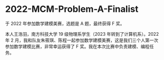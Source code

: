 # 2022-MCM-Problem-A-Finalist

于 2022 年参加数学建模美赛，选题是 A 题，最终获得 F 奖。

本人王浩羽，南方科技大学 19 级物理系学生（2023 年转到了计算机系）。2022 年 2 月，我和队友朱筱琪、陈程一起参加数学建模美赛，这是我们三个人第一次参加数学建模比赛，非常幸运获得了 F 奖。我在本次比赛中负责建模、编程任务。

